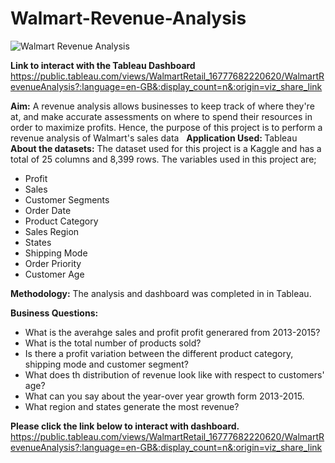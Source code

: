 <H1>Walmart-Revenue-Analysis</H1>


![Walmart Revenue Analysis](https://user-images.githubusercontent.com/71575857/222464495-dc090dbf-29f2-4034-b148-3c5cbeb38a6e.png)

<strong>Link to interact with the Tableau Dashboard</strong> https://public.tableau.com/views/WalmartRetail_16777682220620/WalmartRevenueAnalysis?:language=en-GB&:display_count=n&:origin=viz_share_link


<strong>Aim:</strong> 
A revenue analysis allows businesses to keep track of where they're at, and make accurate assessments on where to spend their resources in order to maximize profits. Hence, the purpose of this project is to perform a revenue analysis of Walmart's sales data
 
<strong>Application Used: </strong>
Tableau
<strong>About the datasets:</strong>
The dataset used for this project is a Kaggle and has a total of 25 columns and 8,399 rows. The variables used in this project are;

- Profit
- Sales
- Customer Segments
- Order Date
- Product Category
- Sales Region
- States
- Shipping Mode
- Order Priority
- Customer Age

<strong>Methodology:</strong>
The analysis and dashboard was completed in in Tableau.  

<strong>Business Questions:</strong>
- What is the averahge sales and profit profit generared from 2013-2015?
- What is the total number of products sold?
- Is there a profit variation between the different product category, shipping mode and customer segment?
- What does th distribution of revenue look like with respect to customers' age?
- What can you say about the year-over year growth form 2013-2015.
- What region and states generate the most revenue?

<strong> Please click the link below to interact with dashboard.</strong>
https://public.tableau.com/views/WalmartRetail_16777682220620/WalmartRevenueAnalysis?:language=en-GB&:display_count=n&:origin=viz_share_link

  


